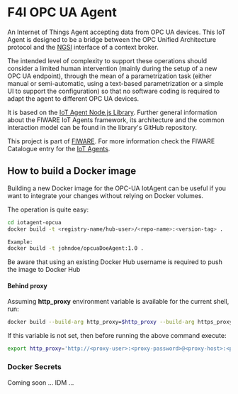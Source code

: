 # F4I OPC UA Agent

An Internet of Things Agent accepting data from OPC UA devices. This IoT Agent is designed to be a bridge between the
OPC Unified Architecture protocol and the
[NGSI](https://swagger.lab.fiware.org/?url=https://raw.githubusercontent.com/Fiware/specifications/master/OpenAPI/ngsiv2/ngsiv2-openapi.json)
interface of a context broker.

The intended level of complexity to support these operations should consider a limited human intervention (mainly during
the setup of a new OPC UA endpoint), through the mean of a parametrization task (either manual or semi-automatic, using
a text-based parametrization or a simple UI to support the configuration) so that no software coding is required to
adapt the agent to different OPC UA devices.

It is based on the [IoT Agent Node.js Library](https://github.com/telefonicaid/iotagent-node-lib). Further general
information about the FIWARE IoT Agents framework, its architecture and the common interaction model can be found in the
library's GitHub repository.

This project is part of [FIWARE](https://www.fiware.org/). For more information check the FIWARE Catalogue entry for the
[IoT Agents](https://github.com/Fiware/catalogue/tree/master/iot-agents).

## How to build a Docker image

Building a new Docker image for the OPC-UA IotAgent can be useful if you want to integrate your changes without relying
on Docker volumes.

The operation is quite easy:

```bash
cd iotagent-opcua
docker build -t <registry-name/hub-user>/<repo-name>:<version-tag> .

Example:
docker build -t johndoe/opcuaDoeAgent:1.0 .
```

Be aware that using an existing Docker Hub username is required to push the image to Docker Hub

#### Behind proxy

Assuming **http_proxy** environment variable is available for the current shell, run:

```bash
docker build --build-arg http_proxy=$http_proxy --build-arg https_proxy=$http_proxy -t <registry-name/hub-user>/<repo-name>:<version-tag> .
```

If this variable is not set, then before running the above command execute:

```bash
export http_proxy='http://<proxy-user>:<proxy-password>@<proxy-host>:<proxy-port>'
```

### Docker Secrets

Coming soon ... IDM ...
